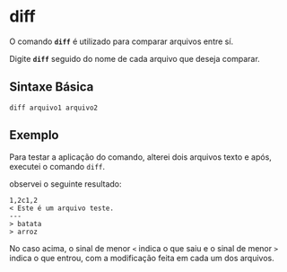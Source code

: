 # diff

O comando __`diff`__ é utilizado para comparar arquivos entre sí.

Digite __`diff`__ seguido do nome de cada arquivo que deseja comparar.

## Sintaxe Básica

```
diff arquivo1 arquivo2
```

## Exemplo

Para testar a aplicação do comando, alterei dois arquivos texto e após, executei o comando `diff`.

observei o seguinte resultado:

```
1,2c1,2
< Este é um arquivo teste.
---
> batata
> arroz
```

No caso acima, o sinal de menor `<` indica o que saiu e o sinal de menor `>` indica o que entrou, com a modificação feita em cada um dos arquivos.